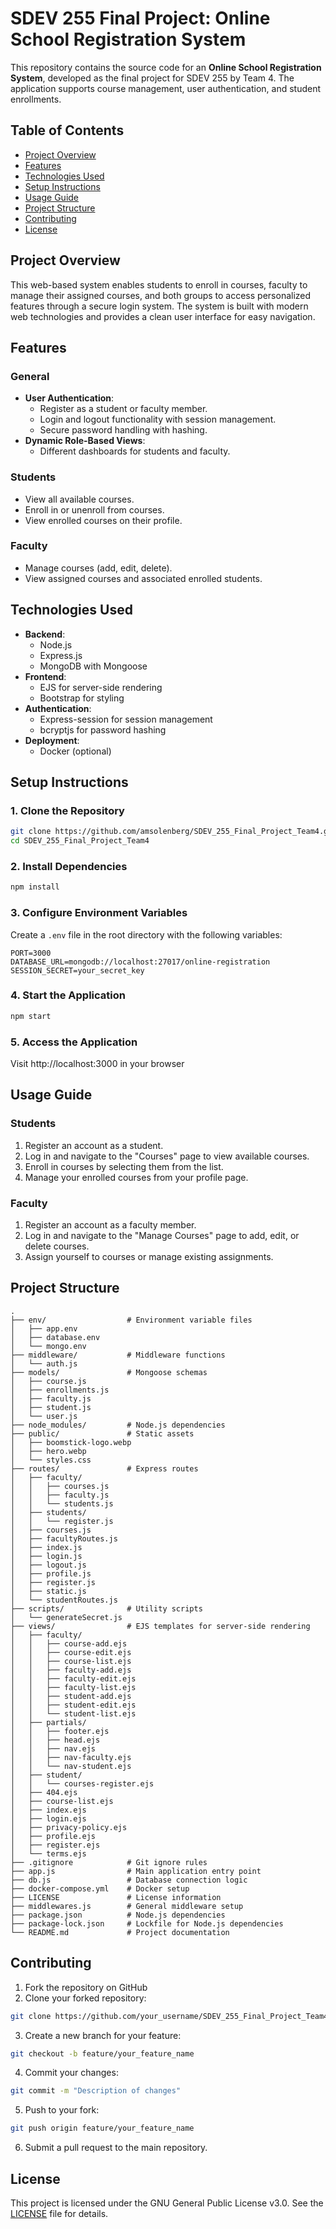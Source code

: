 # SDEV 255 Final Project: Online School Registration System

This repository contains the source code for an **Online School Registration System**, developed as the final project for SDEV 255 by Team 4. The application supports course management, user authentication, and student enrollments.

## Table of Contents

- [Project Overview](#project-overview)
- [Features](#features)
- [Technologies Used](#technologies-used)
- [Setup Instructions](#setup-instructions)
- [Usage Guide](#usage-guide)
- [Project Structure](#project-structure)
- [Contributing](#contributing)
- [License](#license)

## Project Overview

This web-based system enables students to enroll in courses, faculty to manage their assigned courses, and both groups to access personalized features through a secure login system. The system is built with modern web technologies and provides a clean user interface for easy navigation.

## Features

### General
- **User Authentication**:
  - Register as a student or faculty member.
  - Login and logout functionality with session management.
  - Secure password handling with hashing.
- **Dynamic Role-Based Views**:
  - Different dashboards for students and faculty.

### Students
- View all available courses.
- Enroll in or unenroll from courses.
- View enrolled courses on their profile.

### Faculty
- Manage courses (add, edit, delete).
- View assigned courses and associated enrolled students.

## Technologies Used

- **Backend**:
  - Node.js
  - Express.js
  - MongoDB with Mongoose
- **Frontend**:
  - EJS for server-side rendering
  - Bootstrap for styling
- **Authentication**:
  - Express-session for session management
  - bcryptjs for password hashing
- **Deployment**:
  - Docker (optional)

## Setup Instructions

### 1. Clone the Repository
```bash
git clone https://github.com/amsolenberg/SDEV_255_Final_Project_Team4.git
cd SDEV_255_Final_Project_Team4
```

### 2. Install Dependencies

```bash
npm install
```

### 3. Configure Environment Variables

Create a `.env` file in the root directory with the following variables:

```env
PORT=3000
DATABASE_URL=mongodb://localhost:27017/online-registration
SESSION_SECRET=your_secret_key
```

### 4. Start the Application

```bash
npm start
```

### 5. Access the Application

Visit http://localhost:3000 in your browser

## Usage Guide

### Students

1. Register an account as a student.
2. Log in and navigate to the "Courses" page to view available courses.
3. Enroll in courses by selecting them from the list.
4. Manage your enrolled courses from your profile page.

### Faculty

1. Register an account as a faculty member.
2. Log in and navigate to the "Manage Courses" page to add, edit, or delete courses.
3. Assign yourself to courses or manage existing assignments.

## Project Structure

```
.
├── env/                  # Environment variable files
│   ├── app.env
│   ├── database.env
│   └── mongo.env
├── middleware/           # Middleware functions
│   └── auth.js
├── models/               # Mongoose schemas
│   ├── course.js
│   ├── enrollments.js
│   ├── faculty.js
│   ├── student.js
│   └── user.js
├── node_modules/         # Node.js dependencies
├── public/               # Static assets
│   ├── boomstick-logo.webp
│   ├── hero.webp
│   └── styles.css
├── routes/               # Express routes
│   ├── faculty/
│   │   ├── courses.js
│   │   ├── faculty.js
│   │   └── students.js
│   ├── students/
│   │   └── register.js
│   ├── courses.js
│   ├── facultyRoutes.js
│   ├── index.js
│   ├── login.js
│   ├── logout.js
│   ├── profile.js
│   ├── register.js
│   ├── static.js
│   └── studentRoutes.js
├── scripts/              # Utility scripts
│   └── generateSecret.js
├── views/                # EJS templates for server-side rendering
│   ├── faculty/
│   │   ├── course-add.ejs
│   │   ├── course-edit.ejs
│   │   ├── course-list.ejs
│   │   ├── faculty-add.ejs
│   │   ├── faculty-edit.ejs
│   │   ├── faculty-list.ejs
│   │   ├── student-add.ejs
│   │   ├── student-edit.ejs
│   │   └── student-list.ejs
│   ├── partials/
│   │   ├── footer.ejs
│   │   ├── head.ejs
│   │   ├── nav.ejs
│   │   ├── nav-faculty.ejs
│   │   └── nav-student.ejs
│   ├── student/
│   │   └── courses-register.ejs
│   ├── 404.ejs
│   ├── course-list.ejs
│   ├── index.ejs
│   ├── login.ejs
│   ├── privacy-policy.ejs
│   ├── profile.ejs
│   ├── register.ejs
│   └── terms.ejs
├── .gitignore            # Git ignore rules
├── app.js                # Main application entry point
├── db.js                 # Database connection logic
├── docker-compose.yml    # Docker setup
├── LICENSE               # License information
├── middlewares.js        # General middleware setup
├── package.json          # Node.js dependencies
├── package-lock.json     # Lockfile for Node.js dependencies
└── README.md             # Project documentation

```

## Contributing

1. Fork the repository on GitHub
2. Clone your forked repository:

```bash
git clone https://github.com/your_username/SDEV_255_Final_Project_Team4.git
```

3. Create a new branch for your feature:

```bash
git checkout -b feature/your_feature_name
```

4. Commit your changes:

```bash
git commit -m "Description of changes"
```

5. Push to your fork:

```bash
git push origin feature/your_feature_name
```

6. Submit a pull request to the main repository.

## License

This project is licensed under the GNU General Public License v3.0. See the [LICENSE](LICENSE) file for details.